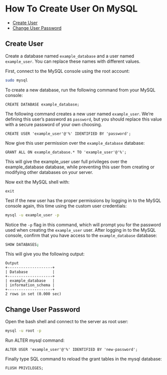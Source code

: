 # How To Create User On MySQL

- [Create User](#create-user)
- [Change User Password](#change-user-password)

## Create User

Create a database named `example_database` and a user named `example_user`. You can replace these names with different values.

First, connect to the MySQL console using the root account:

```bash
sudo mysql
```

To create a new database, run the following command from your MySQL console:

```mysql
CREATE DATABASE example_database;
```

The following command creates a new user named `example_user`. We’re defining this user’s password as `password`, but you should replace this value with a secure password of your own choosing.

```mysql
CREATE USER 'example_user'@'%' IDENTIFIED BY 'password';
```

Now give this user permission over the `example_database` database:

```mysql
GRANT ALL ON example_database.* TO 'example_user'@'%';
```

This will give the example_user user full privileges over the example_database database, while preventing this user from creating or modifying other databases on your server.

Now exit the MySQL shell with:

```mysql
exit
```

Test if the new user has the proper permissions by logging in to the MySQL console again, this time using the custom user credentials:

```bash
mysql -u example_user -p
```

Notice the `-p` flag in this command, which will prompt you for the password used when creating the `example_user` user. After logging in to the MySQL console, confirm that you have access to the `example_database` database:

```bash
SHOW DATABASES;
```

This will give you the following output:

```
Output
+--------------------+
| Database           |
+--------------------+
| example_database   |
| information_schema |
+--------------------+
2 rows in set (0.000 sec)
```

## Change User Password

Open the bash shell and connect to the server as root user:

```bash
mysql -u root -p
```

Run ALTER mysql command:

```mysql
ALTER USER 'example_user'@'%' IDENTIFIED BY 'new-password';
```

Finally type SQL command to reload the grant tables in the mysql database:

```mysql
FLUSH PRIVILEGES;
```
